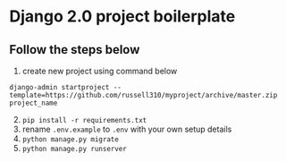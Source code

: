 # Django 2.0 project boilerplate

## Follow the steps below

1. create new project using command below

`django-admin startproject --template=https://github.com/russell310/myproject/archive/master.zip project_name`

2. `pip install -r requirements.txt`
3. rename `.env.example` to `.env` with your own setup details
4. `python manage.py migrate`
5. `python manage.py runserver`

